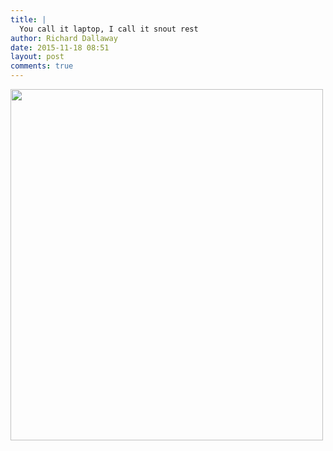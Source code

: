 ```yaml
---
title: |
  You call it laptop, I call it snout rest
author: Richard Dallaway
date: 2015-11-18 08:51
layout: post
comments: true
---
```


<div><a href="http://static.skitters.dallaway.com/tp_2015-11-17_14_52_48.jpg"><img src="http://static.skitters.dallaway.com/tp_thumb_2015-11-17_14_52_48.jpg" width="500" height="562"/></a></div>

  
      
